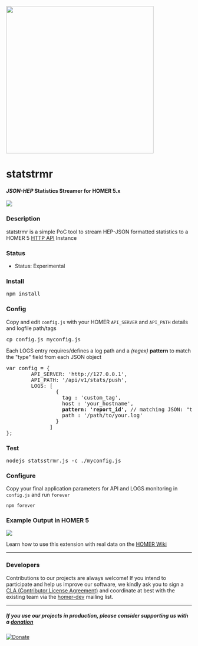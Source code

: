 <img src="https://i.imgur.com/scqdu3p.png" width="400">

# statstrmr
#### _JSON-HEP_ Statistics Streamer for HOMER 5.x

<img src="http://i.imgur.com/74Gswvq.gif" />

### Description

statstrmr is a simple PoC tool to stream HEP-JSON formatted statistics to a HOMER 5 [HTTP API](https://github.com/sipcapture/homer/wiki/Example%3A-CustomStats) Instance

### Status

* Status: Experimental

### Install
<pre>
npm install
</pre>

### Config
Copy and edit ```config.js``` with your HOMER ```API_SERVER``` and ```API_PATH``` details and logfile path/tags<br>
<pre>
cp config.js myconfig.js
</pre>

Each LOGS entry requires/defines a log path and a _(regex)_ **pattern** to match the "type" field from each JSON object
<pre>
var config = {
        API_SERVER: 'http://127.0.0.1',
        API_PATH: '/api/v1/stats/push',
        LOGS: [
                {
                  tag : 'custom_tag',
                  host : 'your_hostname',
                  <b>pattern: 'report_id',</b> // matching JSON: "type":"report_id" 
                  path : '/path/to/your.log'
                }
              ]
};
</pre>

### Test
<pre>
nodejs statsstrmr.js -c ./myconfig.js
</pre>

### Configure
Copy your final application parameters for API and LOGS monitoring in ```config.js``` and run ```forever```
```
npm forever
```

### Example Output in HOMER 5
![](http://i.imgur.com/ztmTUFr.png)

Learn how to use this extension with real data on the [HOMER Wiki](https://github.com/sipcapture/homer/wiki/Example%3A-CustomStats)


---------

### Developers
Contributions to our projects are always welcome! If you intend to participate and help us improve our software, we kindly ask you to sign a [CLA (Contributor License Agreement)](http://cla.qxip.net) and coordinate at best with the existing team via the [homer-dev](http://groups.google.com/group/homer-dev) mailing list.


----------


##### If you use our projects in production, please consider supporting us with a [donation](https://www.paypal.com/cgi-bin/webscr?cmd=_donations&business=donation%40sipcapture%2eorg&lc=US&item_name=SIPCAPTURE&no_note=0&currency_code=EUR&bn=PP%2dDonationsBF%3abtn_donateCC_LG%2egif%3aNonHostedGuest)

[![Donate](https://www.paypalobjects.com/en_US/i/btn/btn_donateCC_LG.gif)](https://www.paypal.com/cgi-bin/webscr?cmd=_donations&business=donation%40sipcapture%2eorg&lc=US&item_name=SIPCAPTURE&no_note=0&currency_code=EUR&bn=PP%2dDonationsBF%3abtn_donateCC_LG%2egif%3aNonHostedGuest)



